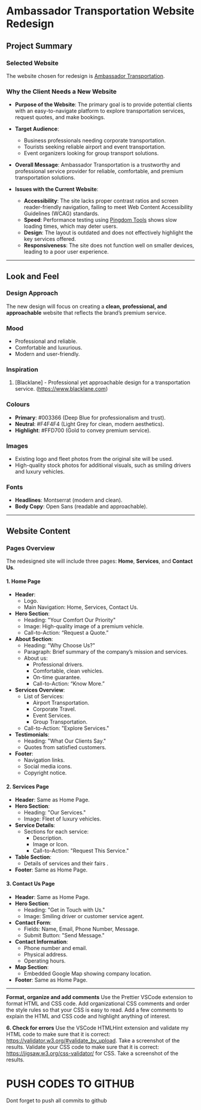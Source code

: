 # Ambassador Transportation Website Redesign

## Project Summary

### Selected Website
The website chosen for redesign is [Ambassador Transportation](https://ambassadortransportation.net).

### Why the Client Needs a New Website
- **Purpose of the Website**: The primary goal is to provide potential clients with an easy-to-navigate platform to explore transportation services, request quotes, and make bookings.
- **Target Audience**:
  - Business professionals needing corporate transportation.
  - Tourists seeking reliable airport and event transportation.
  - Event organizers looking for group transport solutions.
- **Overall Message**: Ambassador Transportation is a trustworthy and professional service provider for reliable, comfortable, and premium transportation solutions.

- **Issues with the Current Website**:
  - **Accessibility**: The site lacks proper contrast ratios and screen reader-friendly navigation, failing to meet Web Content Accessibility Guidelines (WCAG) standards.
  - **Speed**: Performance testing using [Pingdom Tools](https://tools.pingdom.com/) shows slow loading times, which may deter users.
  - **Design**: The layout is outdated and does not effectively highlight the key services offered.
  - **Responsiveness**: The site does not function well on smaller devices, leading to a poor user experience.

---

## Look and Feel

### Design Approach
The new design will focus on creating a **clean, professional, and approachable** website that reflects the brand’s premium service.

### Mood
- Professional and reliable.
- Comfortable and luxurious.
- Modern and user-friendly.

### Inspiration
1. [Blacklane] - Professional yet approachable design for a transportation service.
  (https://www.blacklane.com)

### Colours
- **Primary**: #003366 (Deep Blue for professionalism and trust).
- **Neutral**: #F4F4F4 (Light Grey for clean, modern aesthetics).
- **Highlight**: #FFD700 (Gold to convey premium service).

### Images
- Existing logo and fleet photos from the original site will be used.
- High-quality stock photos for additional visuals, such as smiling drivers and luxury vehicles.

### Fonts
- **Headlines**: Montserrat (modern and clean).
- **Body Copy**: Open Sans (readable and approachable).

---

## Website Content

### Pages Overview
The redesigned site will include three pages: **Home**, **Services**, and **Contact Us**.

#### 1. Home Page
- **Header**:
  - Logo.
  - Main Navigation: Home, Services, Contact Us.
- **Hero Section**:
  - Heading: "Your Comfort Our Priority"
  - Image: High-quality image of a premium vehicle.
  - Call-to-Action: “Request a Quote.”
- **About Section**:
  - Heading: "Why Choose Us?"
  - Paragraph: Brief summary of the company’s mission and services.
  - About us:
    - Professional drivers.
    - Comfortable, clean vehicles.
    - On-time guarantee.
     - Call-to-Action: “Know More.”
- **Services Overview**:
  - List of Services:
    - Airport Transportation.
    - Corporate Travel.
    - Event Services.
    - Group Transportation.
  - Call-to-Action: "Explore Services."
- **Testimonials**:
  - Heading: "What Our Clients Say."
  - Quotes from satisfied customers.
- **Footer**:
  - Navigation links.
  - Social media icons.
  - Copyright notice.

#### 2. Services Page
- **Header**: Same as Home Page.
- **Hero Section**:
  - Heading: "Our Services."
  - Image: Fleet of luxury vehicles.
- **Service Details**:
  - Sections for each service:
    - Description.
    - Image or Icon.
    - Call-to-Action: "Request This Service."
- **Table Section**:
  - Details of services and their fairs .
- **Footer**: Same as Home Page.

#### 3. Contact Us Page
- **Header**: Same as Home Page.
- **Hero Section**:
  - Heading: "Get in Touch with Us."
  - Image: Smiling driver or customer service agent.
- **Contact Form**:
  - Fields: Name, Email, Phone Number, Message.
  - Submit Button: "Send Message."
- **Contact Information**:
  - Phone number and email.
  - Physical address.
  - Operating hours.
- **Map Section**:
  - Embedded Google Map showing company location.
- **Footer**: Same as Home Page.

---

**Format, organize and add comments**
Use the Prettier VSCode extension to format HTML and CSS code.
Add organizational CSS comments and order the style rules so that your CSS is easy to read.
Add a few comments to explain the HTML and CSS code and highlight anything of interest.

**6. Check for errors**
Use the VSCode HTMLHint extension and validate my HTML code to make sure that it is correct: https://validator.w3.org/#validate_by_upload. Take a screenshot of the results.
Validate your CSS code to make sure that it is correct: https://jigsaw.w3.org/css-validator/ for CSS. Take a screenshot of the results.

# PUSH CODES TO GITHUB
Dont forget to push all commits to github

